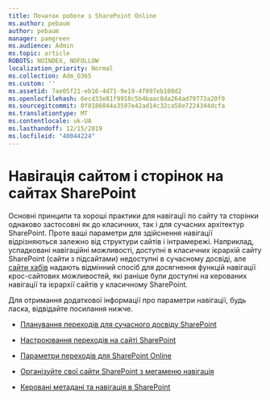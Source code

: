 ```yaml
---
title: Початок роботи з SharePoint Online
ms.author: pebaum
author: pebaum
manager: pamgreen
ms.audience: Admin
ms.topic: article
ROBOTS: NOINDEX, NOFOLLOW
localization_priority: Normal
ms.collection: Adm_O365
ms.custom: ''
ms.assetid: 7ae05f21-eb16-4d71-9e19-4f097eb100d2
ms.openlocfilehash: 6ecd33e81f9918c5b4baac8da264ad79773a20f9
ms.sourcegitcommit: 0f0186044a3597e42ad14c32ca58e7224344dcfa
ms.translationtype: MT
ms.contentlocale: uk-UA
ms.lasthandoff: 12/15/2019
ms.locfileid: "40044224"
---
```

# <a name="site-and-page-navigation-in-sharepoint-sites"></a>Навігація сайтом і сторінок на сайтах SharePoint

Основні принципи та хороші практики для навігації по сайту та сторінки однаково застосовні як до класичних, так і для сучасних архітектур SharePoint. Проте ваші параметри для здійснення навігації відрізняються залежно від структури сайтів і інтрамережі. Наприклад, успадковані навігаційні можливості, доступні в класичних ієрархій сайту SharePoint (сайти з підсайтами) недоступні в сучасному досвіді, але [сайти хабів](https://support.office.com/article/fe26ae84-14b7-45b6-a6d1-948b3966427f) надають відмінний спосіб для досягнення функцій навігації крос-сайтових можливостей, які раніше були доступні на керованих навігації та ієрархії сайтів у класичному SharePoint.

 Для отримання додаткової інформації про параметри навігації, будь ласка, відвідайте посилання нижче.

 - [Планування переходів для сучасного досвіду SharePoint](https://docs.microsoft.com/sharepoint/plan-navigation-modern-experience)

- [Настроювання переходів на сайті SharePoint](https://support.office.com/article/customize-the-navigation-on-your-sharepoint-site-3cd61ae7-a9ed-4e1e-bf6d-4655f0bf25ca)

- [Параметри переходів для SharePoint Online](https://docs.microsoft.com/office365/enterprise/navigation-options-for-sharepoint-online)
 
- [Організуйте свої сайти SharePoint з мегаменю навігація](https://techcommunity.microsoft.com/t5/Microsoft-SharePoint-Blog/Organize-your-SharePoint-sites-with-megamenu-navigation-and-new/ba-p/328068)

- [Керовані метадані та навігація в SharePoint](https://docs.microsoft.com/sharepoint/dev/general-development/managed-metadata-and-navigation-in-sharepoint)


